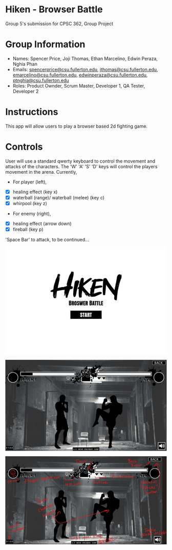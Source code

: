 # Hiken - Browser Battle
Group 5's submission for CPSC 362, Group Project

# Group Information
* Names: Spencer Price, Joji Thomas, Ethan Marcelino, Edwin Peraza, Nghia Phan
* Emails: spencerprice@csu.fullerton.edu, jthomas@csu.fullerton.edu, emarcelino@csu.fullerton.edu, edwinperaza@csu.fullerton.edu, ptnghia@csu.fullerton.edu
* Roles: Product Ownder, Scrum Master, Developer 1, QA Tester, Developer 2

# Instructions
This app will allow users to play a browser based 2d fighting game.

# Controls
User will use a standard qwerty keyboard to control the movement and attacks of
the characters. The 'W' 'A' 'S' 'D' keys will control the players movement in
the arena. Currently,
- For player (left),
- [x] healing effect (key x)
- [x] waterball (range)/ waterball (melee) (key c)
- [x] whirpool (key z)

- For enemy (right),
- [x] healing effect (arrow down)
- [x] fireball (key p)

'Space Bar' to attack, to be continued...

![Start_Image](./for-later/Start_Screen_White_BG.png)

![Fight_Screen_Mockup](./for-later/Mockup_1.jpeg)

![Fight_Screen_Notes](./for-later/Mockup_w-Notes.jpeg)

